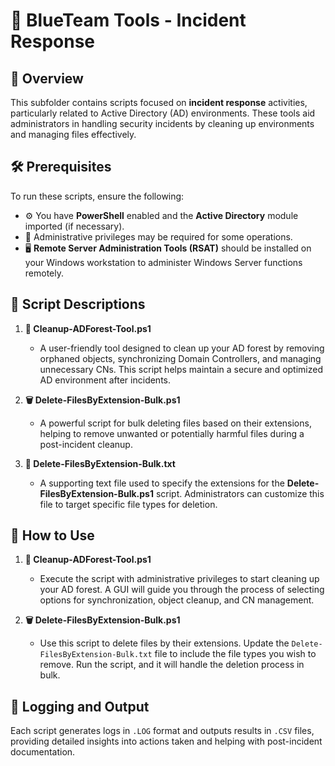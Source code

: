 # 🔵 BlueTeam Tools - Incident Response

## 📝 Overview

This subfolder contains scripts focused on **incident response** activities, particularly related to Active Directory (AD) environments. These tools aid administrators in handling security incidents by cleaning up environments and managing files effectively.

## 🛠️ Prerequisites

To run these scripts, ensure the following:

- ⚙️ You have **PowerShell** enabled and the **Active Directory** module imported (if necessary).
- 🔑 Administrative privileges may be required for some operations.
- 🖥️ **Remote Server Administration Tools (RSAT)** should be installed on your Windows workstation to administer Windows Server functions remotely.

## 📄 Script Descriptions

1. **🧹 Cleanup-ADForest-Tool.ps1**
   - A user-friendly tool designed to clean up your AD forest by removing orphaned objects, synchronizing Domain Controllers, and managing unnecessary CNs. This script helps maintain a secure and optimized AD environment after incidents.

2. **🗑️ Delete-FilesByExtension-Bulk.ps1**
   - A powerful script for bulk deleting files based on their extensions, helping to remove unwanted or potentially harmful files during a post-incident cleanup.

3. **📑 Delete-FilesByExtension-Bulk.txt**
   - A supporting text file used to specify the extensions for the **Delete-FilesByExtension-Bulk.ps1** script. Administrators can customize this file to target specific file types for deletion.

## 🚀 How to Use

1. **🧹 Cleanup-ADForest-Tool.ps1**
   - Execute the script with administrative privileges to start cleaning up your AD forest. A GUI will guide you through the process of selecting options for synchronization, object cleanup, and CN management.

2. **🗑️ Delete-FilesByExtension-Bulk.ps1**
   - Use this script to delete files by their extensions. Update the `Delete-FilesByExtension-Bulk.txt` file to include the file types you wish to remove. Run the script, and it will handle the deletion process in bulk.

## 📝 Logging and Output

Each script generates logs in `.LOG` format and outputs results in `.CSV` files, providing detailed insights into actions taken and helping with post-incident documentation.
